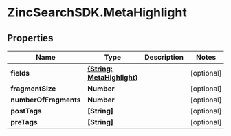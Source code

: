# ZincSearchSDK.MetaHighlight

## Properties

Name | Type | Description | Notes
------------ | ------------- | ------------- | -------------
**fields** | [**{String: MetaHighlight}**](MetaHighlight.md) |  | [optional] 
**fragmentSize** | **Number** |  | [optional] 
**numberOfFragments** | **Number** |  | [optional] 
**postTags** | **[String]** |  | [optional] 
**preTags** | **[String]** |  | [optional] 


